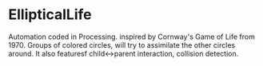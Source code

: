 EllipticalLife
==============

Automation coded in Processing. inspired by Cornway's Game of Life from 1970. Groups of colored circles, will try to assimilate the other circles around. It also featuresf child&lt;->parent interaction, collision detection.
